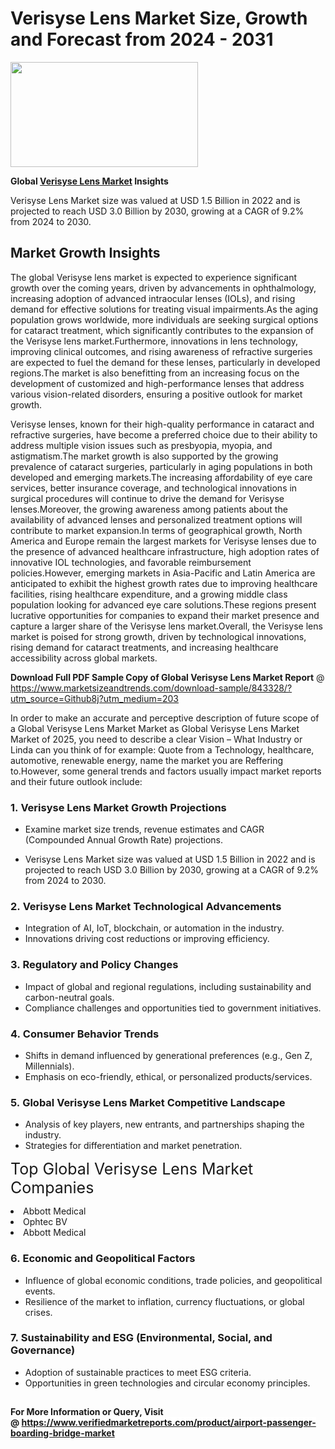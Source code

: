 <H1>Verisyse Lens Market Size, Growth and Forecast from 2024 - 2031</H1><img class="aligncenter size-medium wp-image-584254" src="https://thirdeyenews.in/wp-content/uploads/2024/09/Global-Market-Research-300x168.jpeg" alt="" width="300" height="168" /><p><strong>Global&nbsp;<a href="https://www.marketsizeandtrends.com/download-sample/843328/?utm_source=Github8j?utm_medium=203">Verisyse Lens Market</a> Insights</strong></p><p>Verisyse Lens Market size was valued at USD 1.5 Billion in 2022 and is projected to reach USD 3.0 Billion by 2030, growing at a CAGR of 9.2% from 2024 to 2030.</p><p><h2>Market Growth Insights</h2> <p>The global Verisyse lens market is expected to experience significant growth over the coming years, driven by advancements in ophthalmology, increasing adoption of advanced intraocular lenses (IOLs), and rising demand for effective solutions for treating visual impairments.As the aging population grows worldwide, more individuals are seeking surgical options for cataract treatment, which significantly contributes to the expansion of the Verisyse lens market.Furthermore, innovations in lens technology, improving clinical outcomes, and rising awareness of refractive surgeries are expected to fuel the demand for these lenses, particularly in developed regions.The market is also benefitting from an increasing focus on the development of customized and high-performance lenses that address various vision-related disorders, ensuring a positive outlook for market growth.</p> <p>Verisyse lenses, known for their high-quality performance in cataract and refractive surgeries, have become a preferred choice due to their ability to address multiple vision issues such as presbyopia, myopia, and astigmatism.The market growth is also supported by the growing prevalence of cataract surgeries, particularly in aging populations in both developed and emerging markets.The increasing affordability of eye care services, better insurance coverage, and technological innovations in surgical procedures will continue to drive the demand for Verisyse lenses.Moreover, the growing awareness among patients about the availability of advanced lenses and personalized treatment options will contribute to market expansion.In terms of geographical growth, North America and Europe remain the largest markets for Verisyse lenses due to the presence of advanced healthcare infrastructure, high adoption rates of innovative IOL technologies, and favorable reimbursement policies.However, emerging markets in Asia-Pacific and Latin America are anticipated to exhibit the highest growth rates due to improving healthcare facilities, rising healthcare expenditure, and a growing middle class population looking for advanced eye care solutions.These regions present lucrative opportunities for companies to expand their market presence and capture a larger share of the Verisyse lens market.Overall, the Verisyse lens market is poised for strong growth, driven by technological innovations, rising demand for cataract treatments, and increasing healthcare accessibility across global markets.</p> <p><span class=""><strong>Download Full PDF Sample Copy of Global Verisyse Lens Market Report</strong> @ <a href="https://www.marketsizeandtrends.com/download-sample/843328/?utm_source=Github8j?utm_medium=203" target="_blank">https://www.marketsizeandtrends.com/download-sample/843328/?utm_source=Github8j?utm_medium=203</a></span></p><p>In order to make an accurate and perceptive description of future scope of a Global&nbsp;Verisyse Lens Market Market as Global&nbsp;Verisyse Lens Market Market of 2025, you need to describe a clear Vision &ndash; What Industry or Linda can you think of for example: Quote from a Technology, healthcare, automotive, renewable energy, name the market you are Reffering to.However, some general trends and factors usually impact market reports and their future outlook include:</p><h3>1.&nbsp;<strong>Verisyse Lens Market Growth Projections</strong></h3><ul><li>Examine market size trends, revenue estimates and CAGR (Compounded Annual Growth Rate) projections.</li><li><p>Verisyse Lens Market size was valued at USD 1.5 Billion in 2022 and is projected to reach USD 3.0 Billion by 2030, growing at a CAGR of 9.2% from 2024 to 2030.</p></li></ul><h3>2.&nbsp;<strong>Verisyse Lens Market Technological Advancements</strong></h3><ul><li>Integration of AI, IoT, blockchain, or automation in the industry.</li><li>Innovations driving cost reductions or improving efficiency.</li></ul><h3>3.&nbsp;<strong>Regulatory and Policy Changes</strong></h3><ul><li>Impact of global and regional regulations, including sustainability and carbon-neutral goals.</li><li>Compliance challenges and opportunities tied to government initiatives.</li></ul><h3>4.&nbsp;<strong>Consumer Behavior Trends</strong></h3><ul><li>Shifts in demand influenced by generational preferences (e.g., Gen Z, Millennials).</li><li>Emphasis on eco-friendly, ethical, or personalized products/services.</li></ul><h3>5.&nbsp;<strong>Global Verisyse Lens Market Competitive Landscape</strong></h3><ul><li>Analysis of key players, new entrants, and partnerships shaping the industry.</li><li>Strategies for differentiation and market penetration.</li></ul><p data-pm-slice="1 1 []"><span style="color: inherit; font-family: inherit; font-size: 25px;">Top Global Verisyse Lens Market Companies</span></p><div class="" data-test-id=""><p><li>Abbott Medical</li><li> Ophtec BV</li><li> Abbott Medical</li></p></div><h3>6.&nbsp;<strong>Economic and Geopolitical Factors</strong></h3><ul><li>Influence of global economic conditions, trade policies, and geopolitical events.</li><li>Resilience of the market to inflation, currency fluctuations, or global crises.</li></ul><h3>7.&nbsp;<strong>Sustainability and ESG (Environmental, Social, and Governance)</strong></h3><ul><li>Adoption of sustainable practices to meet ESG criteria.</li><li>Opportunities in green technologies and circular economy principles.</li></ul><h2><strong style="font-size: 14px;">For More Information or Query, Visit @&nbsp;</strong><a style="background-color: #ffffff; font-size: 14px;" href="https://www.marketsizeandtrends.com/report/verisyse-lens-market/" target="_blank">https://www.verifiedmarketreports.com/product/airport-passenger-boarding-bridge-market</a></h2>